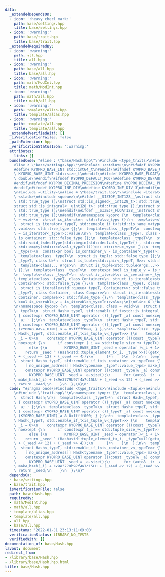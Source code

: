 ```yaml
---
data:
  _extendedDependsOn:
  - icon: ':heavy_check_mark:'
    path: base/settings.hpp
    title: base/settings.hpp
  - icon: ':warning:'
    path: base/trait.hpp
    title: base/trait.hpp
  _extendedRequiredBy:
  - icon: ':warning:'
    path: all.hpp
    title: all.hpp
  - icon: ':warning:'
    path: base/all.hpp
    title: base/all.hpp
  - icon: ':warning:'
    path: math/ModInt.hpp
    title: math/ModInt.hpp
  - icon: ':warning:'
    path: math/all.hpp
    title: math/all.hpp
  - icon: ':warning:'
    path: template/alias.hpp
    title: template/alias.hpp
  - icon: ':warning:'
    path: template/all.hpp
    title: template/all.hpp
  _extendedVerifiedWith: []
  _isVerificationFailed: false
  _pathExtension: hpp
  _verificationStatusIcon: ':warning:'
  attributes:
    links: []
  bundledCode: "#line 2 \"base/Hash.hpp\"\n#include <type_traits>\n#include <tuple>\n\
    #line 2 \"base/settings.hpp\"\n#include <cstdint>\n\n#ifndef KYOPRO_BASE_INT\n\
    #define KYOPRO_BASE_INT std::int64_t\n#endif\n#ifndef KYOPRO_BASE_UINT\n#define\
    \ KYOPRO_BASE_UINT std::size_t\n#endif\n#ifndef KYOPRO_BASE_FLOAT\n#define KYOPRO_BASE_FLOAT\
    \ double\n#endif\n#ifndef KYOPRO_DEFAULT_MOD\n#define KYOPRO_DEFAULT_MOD 1000000007\n\
    #endif\n#ifndef KYOPRO_DECIMAL_PRECISION\n#define KYOPRO_DECIMAL_PRECISION 12\n\
    #endif\n#ifndef KYOPRO_INF_DIV\n#define KYOPRO_INF_DIV 3\n#endif\n#line 2 \"base/trait.hpp\"\
    \n#include <utility>\n#line 4 \"base/trait.hpp\"\n#include <iterator>\n#include\
    \ <stack>\n#include <queue>\n\n#ifdef __SIZEOF_INT128__\nstruct std::is_integral<__int128_t>:\
    \ std::true_type {};\nstruct std::is_signed<__int128_t>: std::true_type {};\n\
    struct std::is_integral<__uint128_t>: std::true_type {};\nstruct std::is_unsigned<__uint128_t>:\
    \ std::true_type {};\n#endif\n#ifdef __SIZEOF_FLOAT128__\nstruct std::is_floating_point<__float128>:\
    \ std::true_type {};\n#endif\n\nnamespace kyopro {\n  template<class _typeT, class\
    \ = void>\n  struct is_iterator: std::false_type {};\n  template<class _typeT>\n\
    \  struct is_iterator<_typeT, std::enable_if_t<!std::is_same_v<typename std::iterator_traits<_typeT>::value_type,\
    \ void>>>: std::true_type {};\n  template<class _typeT>\n  constexpr bool is_iterator_v\
    \ = is_iterator<_typeT>::value;\n\n  template<class _typeT, class = void>\n  struct\
    \ is_container: std::false_type {};\n  template<class _typeT>\n  struct is_container<_typeT,\
    \ std::void_t<decltype(std::begin(std::declval<_typeT>()), std::end(std::declval<_typeT>()),\
    \ std::empty(std::declval<_typeT>()))>>: std::true_type {};\n  template<class\
    \ _typeT>\n  constexpr bool is_container_v = is_container<_typeT>::value;\n\n\
    \  template<class _typeT>\n  struct is_tuple: std::false_type {};\n  template<class\
    \ _typeT, class U>\n  struct is_tuple<std::pair<_typeT, U>>: std::true_type {};\n\
    \  template<class... Args>\n  struct is_tuple<std::tuple<Args...>>: std::true_type\
    \ {};\n  template<class _typeT>\n  constexpr bool is_tuple_v = is_tuple<_typeT>::value;\n\
    \n  template<class _typeT>\n  struct is_iterable: is_container<_typeT> {};\n \
    \ template<class _typeT, class Container>\n  struct is_iterable<std::stack<_typeT,\
    \ Container>>: std::false_type {};\n  template<class _typeT, class Container>\n\
    \  struct is_iterable<std::queue<_typeT, Container>>: std::false_type {};\n  template<class\
    \ _typeT, class Container, class Compare>\n  struct is_iterable<std::priority_queue<_typeT,\
    \ Container, Compare>>: std::false_type {};\n  template<class _typeT>\n  constexpr\
    \ bool is_iterable_v = is_iterable<_typeT>::value;\n}\n#line 6 \"base/Hash.hpp\"\
    \n\nnamespace kyopro {\n  template<class, class = void>\n  struct Hash;\n\n  template<class\
    \ _typeT>\n  struct Hash<_typeT, std::enable_if_t<std::is_integral_v<_typeT>>>\
    \ { constexpr KYOPRO_BASE_UINT operator ()(_typeT _a) const noexcept { return\
    \ _a; } };\n\n  template<class _typeT>\n  struct Hash<_typeT, std::enable_if_t<std::is_floating_point_v<_typeT>>>\
    \ { constexpr KYOPRO_BASE_UINT operator ()(_typeT _a) const noexcept { return\
    \ (KYOPRO_BASE_UINT)_a & 0xfffff000; } };\n\n  template<class _typeT>\n  struct\
    \ Hash<_typeT, std::enable_if_t<is_tuple_v<_typeT>>> {\n    template<KYOPRO_BASE_UINT\
    \ _i = 0>\n    constexpr KYOPRO_BASE_UINT operator ()(const _typeT& _a) const\
    \ noexcept {\n      if constexpr (_i == std::tuple_size_v<_typeT>) return std::tuple_size_v<_typeT>;\n\
    \      else {\n        KYOPRO_BASE_UINT _seed = operator()<_i + 1>(_a);\n    \
    \    return _seed ^ (Hash<std::tuple_element_t<_i, _typeT>>()(get<_i>(_a)) + 0x9e3779b97f4a7c15LU\
    \ + (_seed << 12) + (_seed >> 4));\n      }\n    }\n  };\n\n  template<class _typeT>\n\
    \  struct Hash<_typeT, std::enable_if_t<is_container_v<_typeT>>> {\n  private:\n\
    \    [[no_unique_address]] Hash<typename _typeT::value_type> make_hash;\n  public:\n\
    \    constexpr KYOPRO_BASE_UINT operator ()(const _typeT& _a) const noexcept {\n\
    \      KYOPRO_BASE_UINT _seed = _a.size();\n      for (auto& _i: _a) _seed ^=\
    \ make_hash(_i) + 0x9e3779b97f4a7c15LU + (_seed << 12) + (_seed >> 4);\n     \
    \ return _seed;\n    }\n  };\n}\n"
  code: "#pragma once\n#include <type_traits>\n#include <tuple>\n#include \"settings.hpp\"\
    \n#include \"trait.hpp\"\n\nnamespace kyopro {\n  template<class, class = void>\n\
    \  struct Hash;\n\n  template<class _typeT>\n  struct Hash<_typeT, std::enable_if_t<std::is_integral_v<_typeT>>>\
    \ { constexpr KYOPRO_BASE_UINT operator ()(_typeT _a) const noexcept { return\
    \ _a; } };\n\n  template<class _typeT>\n  struct Hash<_typeT, std::enable_if_t<std::is_floating_point_v<_typeT>>>\
    \ { constexpr KYOPRO_BASE_UINT operator ()(_typeT _a) const noexcept { return\
    \ (KYOPRO_BASE_UINT)_a & 0xfffff000; } };\n\n  template<class _typeT>\n  struct\
    \ Hash<_typeT, std::enable_if_t<is_tuple_v<_typeT>>> {\n    template<KYOPRO_BASE_UINT\
    \ _i = 0>\n    constexpr KYOPRO_BASE_UINT operator ()(const _typeT& _a) const\
    \ noexcept {\n      if constexpr (_i == std::tuple_size_v<_typeT>) return std::tuple_size_v<_typeT>;\n\
    \      else {\n        KYOPRO_BASE_UINT _seed = operator()<_i + 1>(_a);\n    \
    \    return _seed ^ (Hash<std::tuple_element_t<_i, _typeT>>()(get<_i>(_a)) + 0x9e3779b97f4a7c15LU\
    \ + (_seed << 12) + (_seed >> 4));\n      }\n    }\n  };\n\n  template<class _typeT>\n\
    \  struct Hash<_typeT, std::enable_if_t<is_container_v<_typeT>>> {\n  private:\n\
    \    [[no_unique_address]] Hash<typename _typeT::value_type> make_hash;\n  public:\n\
    \    constexpr KYOPRO_BASE_UINT operator ()(const _typeT& _a) const noexcept {\n\
    \      KYOPRO_BASE_UINT _seed = _a.size();\n      for (auto& _i: _a) _seed ^=\
    \ make_hash(_i) + 0x9e3779b97f4a7c15LU + (_seed << 12) + (_seed >> 4);\n     \
    \ return _seed;\n    }\n  };\n}"
  dependsOn:
  - base/settings.hpp
  - base/trait.hpp
  isVerificationFile: false
  path: base/Hash.hpp
  requiredBy:
  - math/ModInt.hpp
  - math/all.hpp
  - template/alias.hpp
  - template/all.hpp
  - all.hpp
  - base/all.hpp
  timestamp: '2022-01-11 23:13:11+09:00'
  verificationStatus: LIBRARY_NO_TESTS
  verifiedWith: []
documentation_of: base/Hash.hpp
layout: document
redirect_from:
- /library/base/Hash.hpp
- /library/base/Hash.hpp.html
title: base/Hash.hpp
---
```

